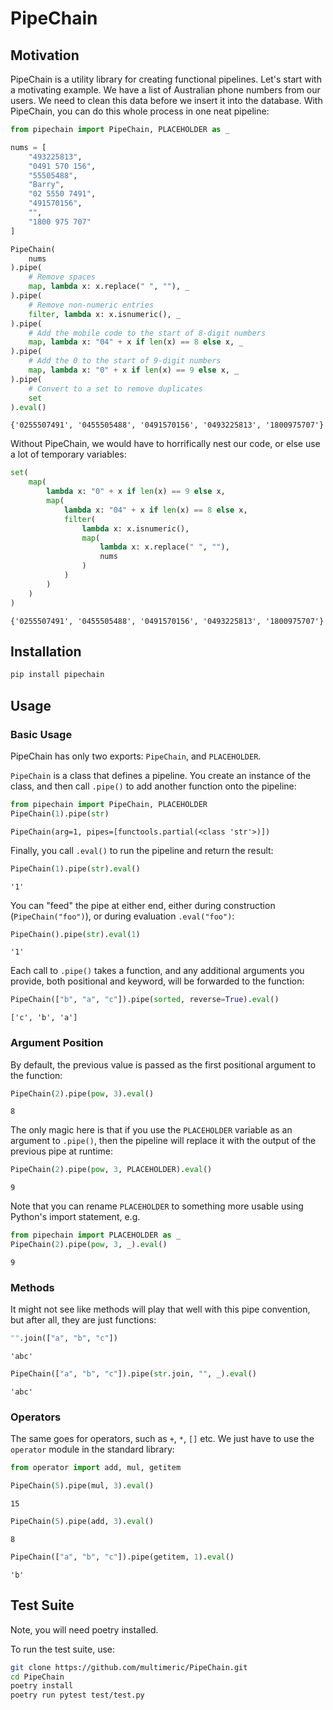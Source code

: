 # PipeChain

## Motivation

PipeChain is a utility library for creating functional pipelines.
Let's start with a motivating example.
We have a list of Australian phone numbers from our users.
We need to clean this data before we insert it into the database.
With PipeChain, you can do this whole process in one neat pipeline:



```python
from pipechain import PipeChain, PLACEHOLDER as _

nums = [
    "493225813",
    "0491 570 156",
    "55505488",
    "Barry",
    "02 5550 7491",
    "491570156",
    "",
    "1800 975 707"
]

PipeChain(
    nums
).pipe(
    # Remove spaces
    map, lambda x: x.replace(" ", ""), _
).pipe(
    # Remove non-numeric entries
    filter, lambda x: x.isnumeric(), _
).pipe(
    # Add the mobile code to the start of 8-digit numbers
    map, lambda x: "04" + x if len(x) == 8 else x, _
).pipe(
    # Add the 0 to the start of 9-digit numbers
    map, lambda x: "0" + x if len(x) == 9 else x, _
).pipe(
    # Convert to a set to remove duplicates
    set
).eval()
```




    {'0255507491', '0455505488', '0491570156', '0493225813', '1800975707'}



Without PipeChain, we would have to horrifically nest our code, or else use a lot of temporary variables:


```python
set(
    map(
        lambda x: "0" + x if len(x) == 9 else x,
        map(
            lambda x: "04" + x if len(x) == 8 else x,
            filter(
                lambda x: x.isnumeric(),
                map(
                    lambda x: x.replace(" ", ""),
                    nums
                )
            )
        )
    )
)
```




    {'0255507491', '0455505488', '0491570156', '0493225813', '1800975707'}



## Installation

```bash
pip install pipechain
```

## Usage
### Basic Usage

PipeChain has only two exports: `PipeChain`, and `PLACEHOLDER`.

`PipeChain` is a class that defines a pipeline.
You create an instance of the class, and then call `.pipe()` to add another function onto the pipeline:


```python
from pipechain import PipeChain, PLACEHOLDER
PipeChain(1).pipe(str)
```




    PipeChain(arg=1, pipes=[functools.partial(<class 'str'>)])



Finally, you call `.eval()` to run the pipeline and return the result:


```python
PipeChain(1).pipe(str).eval()
```




    '1'



You can "feed" the pipe at either end, either during construction (`PipeChain("foo")`), or during evaluation `.eval("foo")`:


```python
PipeChain().pipe(str).eval(1)
```




    '1'



Each call to `.pipe()` takes a function, and any additional arguments you provide, both positional and keyword, will be forwarded to the function:


```python
PipeChain(["b", "a", "c"]).pipe(sorted, reverse=True).eval()
```




    ['c', 'b', 'a']



### Argument Position
By default, the previous value is passed as the first positional argument to the function:


```python
PipeChain(2).pipe(pow, 3).eval()
```




    8



The only magic here is that if you use the `PLACEHOLDER` variable as an argument to `.pipe()`, then the pipeline will replace it with the output of the previous pipe at runtime:


```python
PipeChain(2).pipe(pow, 3, PLACEHOLDER).eval()
```




    9



Note that you can rename `PLACEHOLDER` to something more usable using Python's import statement, e.g.


```python
from pipechain import PLACEHOLDER as _
PipeChain(2).pipe(pow, 3, _).eval()

```




    9



### Methods
It might not see like methods will play that well with this pipe convention, but after all, they are just functions:


```python
"".join(["a", "b", "c"])
```




    'abc'




```python
PipeChain(["a", "b", "c"]).pipe(str.join, "", _).eval()
```




    'abc'



### Operators

The same goes for operators, such as `+`, `*`, `[]` etc.
We just have to use the `operator` module in the standard library:


```python
from operator import add, mul, getitem

PipeChain(5).pipe(mul, 3).eval()
```




    15




```python
PipeChain(5).pipe(add, 3).eval()
```




    8




```python
PipeChain(["a", "b", "c"]).pipe(getitem, 1).eval()
```




    'b'



## Test Suite

Note, you will need poetry installed.

To run the test suite, use:

```bash
git clone https://github.com/multimeric/PipeChain.git
cd PipeChain
poetry install
poetry run pytest test/test.py
```
